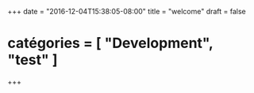 +++
date = "2016-12-04T15:38:05-08:00"
title = "welcome"
draft = false
# catégories = [ "Development", "test" ]

+++
